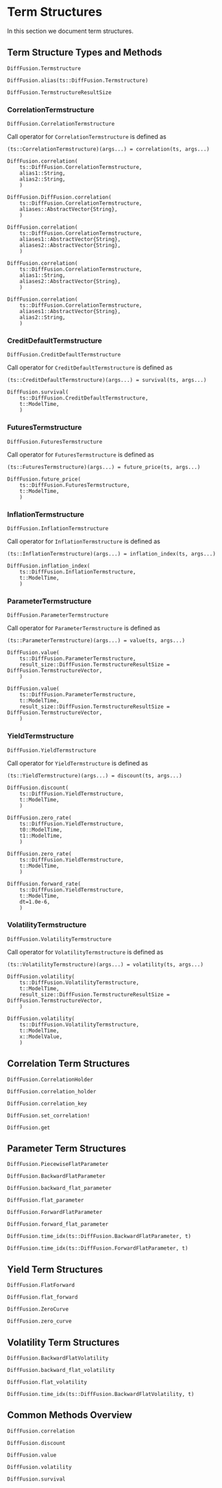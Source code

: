 # Term Structures

In this section we document term structures.

## Term Structure Types and Methods

```@docs
DiffFusion.Termstructure
```

```@docs
DiffFusion.alias(ts::DiffFusion.Termstructure)
```

```@docs
DiffFusion.TermstructureResultSize
```

### CorrelationTermstructure

```@docs
DiffFusion.CorrelationTermstructure
```

Call operator for `CorrelationTermstructure` is defined as

    (ts::CorrelationTermstructure)(args...) = correlation(ts, args...)


```@docs
DiffFusion.correlation(
    ts::DiffFusion.CorrelationTermstructure,
    alias1::String,
    alias2::String,
    )
```

```@docs
DiffFusion.DiffFusion.correlation(
    ts::DiffFusion.CorrelationTermstructure,
    aliases::AbstractVector{String},
    )
```

```@docs
DiffFusion.correlation(
    ts::DiffFusion.CorrelationTermstructure,
    aliases1::AbstractVector{String},
    aliases2::AbstractVector{String},
    )
```

```@docs
DiffFusion.correlation(
    ts::DiffFusion.CorrelationTermstructure,
    alias1::String,
    aliases2::AbstractVector{String},
    )
```

```@docs
DiffFusion.correlation(
    ts::DiffFusion.CorrelationTermstructure,
    aliases1::AbstractVector{String},
    alias2::String,
    )
```

### CreditDefaultTermstructure


```@docs
DiffFusion.CreditDefaultTermstructure
```

Call operator for `CreditDefaultTermstructure` is defined as

    (ts::CreditDefaultTermstructure)(args...) = survival(ts, args...)


```@docs
DiffFusion.survival(
    ts::DiffFusion.CreditDefaultTermstructure,
    t::ModelTime,
    )
```

### FuturesTermstructure

```@docs
DiffFusion.FuturesTermstructure
```

Call operator for `FuturesTermstructure` is defined as

    (ts::FuturesTermstructure)(args...) = future_price(ts, args...)


```@docs
DiffFusion.future_price(
    ts::DiffFusion.FuturesTermstructure,
    t::ModelTime,
    )
```

### InflationTermstructure

```@docs
DiffFusion.InflationTermstructure
```

Call operator for `InflationTermstructure` is defined as

    (ts::InflationTermstructure)(args...) = inflation_index(ts, args...)


```@docs
DiffFusion.inflation_index(
    ts::DiffFusion.InflationTermstructure,
    t::ModelTime,
    )
```

### ParameterTermstructure

```@docs
DiffFusion.ParameterTermstructure
```

Call operator for `ParameterTermstructure` is defined as

    (ts::ParameterTermstructure)(args...) = value(ts, args...)


```@docs
DiffFusion.value(
    ts::DiffFusion.ParameterTermstructure,
    result_size::DiffFusion.TermstructureResultSize = DiffFusion.TermstructureVector,
    )
```

```@docs
DiffFusion.value(
    ts::DiffFusion.ParameterTermstructure,
    t::ModelTime,
    result_size::DiffFusion.TermstructureResultSize = DiffFusion.TermstructureVector,
    )
```

### YieldTermstructure

```@docs
DiffFusion.YieldTermstructure
```

Call operator for `YieldTermstructure` is defined as

    (ts::YieldTermstructure)(args...) = discount(ts, args...)


```@docs
DiffFusion.discount(
    ts::DiffFusion.YieldTermstructure,
    t::ModelTime,
    )
```

```@docs
DiffFusion.zero_rate(
    ts::DiffFusion.YieldTermstructure,
    t0::ModelTime,
    t1::ModelTime,
    )
```

```@docs
DiffFusion.zero_rate(
    ts::DiffFusion.YieldTermstructure,
    t::ModelTime,
    )
```

```@docs
DiffFusion.forward_rate(
    ts::DiffFusion.YieldTermstructure,
    t::ModelTime,
    dt=1.0e-6,
    )
```

### VolatilityTermstructure

```@docs
DiffFusion.VolatilityTermstructure
```

Call operator for `VolatilityTermstructure` is defined as

    (ts::VolatilityTermstructure)(args...) = volatility(ts, args...)


```@docs
DiffFusion.volatility(
    ts::DiffFusion.VolatilityTermstructure,
    t::ModelTime,
    result_size::DiffFusion.TermstructureResultSize = DiffFusion.TermstructureVector,
    )
```

```@docs
DiffFusion.volatility(
    ts::DiffFusion.VolatilityTermstructure,
    t::ModelTime,
    x::ModelValue,
    )
```


## Correlation Term Structures

```@docs
DiffFusion.CorrelationHolder
```

```@docs
DiffFusion.correlation_holder
```

```@docs
DiffFusion.correlation_key
```

```@docs
DiffFusion.set_correlation!
```

```@docs
DiffFusion.get
```


## Parameter Term Structures

```@docs
DiffFusion.PiecewiseFlatParameter
```

```@docs
DiffFusion.BackwardFlatParameter
```

```@docs
DiffFusion.backward_flat_parameter
```

```@docs
DiffFusion.flat_parameter
```

```@docs
DiffFusion.ForwardFlatParameter
```

```@docs
DiffFusion.forward_flat_parameter
```

```@docs
DiffFusion.time_idx(ts::DiffFusion.BackwardFlatParameter, t)
```

```@docs
DiffFusion.time_idx(ts::DiffFusion.ForwardFlatParameter, t)
```


## Yield Term Structures

```@docs
DiffFusion.FlatForward
```

```@docs
DiffFusion.flat_forward
```

```@docs
DiffFusion.ZeroCurve
```

```@docs
DiffFusion.zero_curve
```


## Volatility Term Structures

```@docs
DiffFusion.BackwardFlatVolatility
```

```@docs
DiffFusion.backward_flat_volatility
```

```@docs
DiffFusion.flat_volatility
```

```@docs
DiffFusion.time_idx(ts::DiffFusion.BackwardFlatVolatility, t)
```


## Common Methods Overview

```@docs
DiffFusion.correlation
```

```@docs
DiffFusion.discount
```

```@docs
DiffFusion.value
```

```@docs
DiffFusion.volatility
```

```@docs
DiffFusion.survival
```
